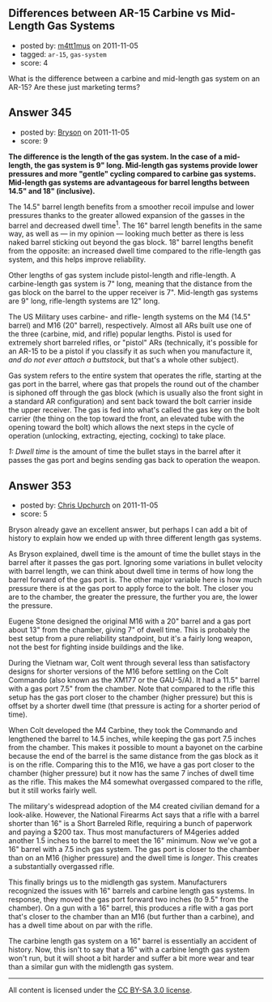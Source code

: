 ## Differences between AR-15 Carbine vs Mid-Length Gas Systems

- posted by: [m4tt1mus](https://stackexchange.com/users/-1/100-m4tt1mus) on 2011-11-05
- tagged: `ar-15`, `gas-system`
- score: 4

What is the difference between a carbine and mid-length gas system on an AR-15? Are these just marketing terms?


## Answer 345

- posted by: [Bryson](https://stackexchange.com/users/-1/32-bryson) on 2011-11-05
- score: 9

<strong>The difference is the length of the gas system. In the case of a mid-length, the gas system is 9" long. Mid-length gas systems provide lower pressures and more "gentle" cycling compared to carbine gas systems. Mid-length gas systems are advantageous for barrel lengths between 14.5" and 18" (inclusive).</strong>

The 14.5" barrel length benefits from a smoother recoil impulse and lower pressures thanks to the greater allowed expansion of the gasses in the barrel and decreased dwell time<sup>1</sup>. The 16" barrel length benefits in the same way, as well as — in my opinion — looking much better as there is less naked barrel sticking out beyond the gas block. 18" barrel lengths benefit from the opposite: an increased dwell time compared to the rifle-length gas system, and this helps improve reliability.

Other lengths of gas system include pistol-length and rifle-length. A carbine-length gas system is 7" long, meaning that the distance from the gas block on the barrel to the upper receiver is 7". Mid-length gas systems are 9" long, rifle-length systems are 12" long.

The US Military uses carbine- and rifle- length systems on the M4 (14.5" barrel) and M16 (20" barrel), respectively. Almost all ARs built use one of the three (carbine, mid, and rifle) popular lengths. Pistol is used for extremely short barreled rifles, or "pistol" ARs (technically, it's possible for an AR-15 to be a pistol if you classify it as such when you manufacture it, <em>and do not ever attach a buttstock</em>, but that's a whole other subject).

Gas system refers to the entire system that operates the rifle, starting at the gas port in the barrel, where gas that propels the round out of the chamber is siphoned off through the gas block (which is usually also the front sight in a standard AR configuration) and sent back toward the bolt carrier inside the upper receiver. The gas is fed into what's called the gas key on the bolt carrier (the thing on the top toward the front, an elevated tube with the opening toward the bolt) which allows the next steps in the cycle of operation (unlocking, extracting, ejecting, cocking) to take place.

<em>1: Dwell time</em> is the amount of time the bullet stays in the barrel after it passes the gas port and begins sending gas back to operation the weapon.


## Answer 353

- posted by: [Chris Upchurch](https://stackexchange.com/users/-1/79-chris-upchurch) on 2011-11-05
- score: 5

Bryson already gave an excellent answer, but perhaps I can add a bit of history to explain how we ended up with three different length gas systems.  

As Bryson explained, dwell time is the amount of time the bullet stays in the barrel after it passes the gas port.  Ignoring some variations in bullet velocity with barrel length, we can think about dwell time in terms of how long the barrel forward of the gas port is.  The other major variable here is how much pressure there is at the gas port to apply force to the bolt.  The closer you are to the chamber, the greater the pressure, the further you are, the lower the pressure.

Eugene Stone designed the original M16 with a 20" barrel and a gas port about 13" from the chamber, giving 7" of dwell time.  This is probably the best setup from a pure reliability standpoint, but it's a fairly long weapon, not the best for fighting inside buildings and the like.  

During the Vietnam war, Colt went through several less than satisfactory designs for shorter versions of the M16 before settling on the Colt Commando (also known as the XM177 or the GAU-5/A).  It had a 11.5" barrel with a gas port 7.5" from the chamber.  Note that compared to the rifle this setup has the gas port closer to the chamber (higher pressure) but this is offset by a shorter dwell time (that pressure is acting for a shorter period of time).  

When Colt developed the M4 Carbine, they took the Commando and lengthened the barrel to 14.5 inches, while keeping the gas port 7.5 inches from the chamber.  This makes it possible to mount a bayonet on the carbine because the end of the barrel is the same distance from the gas block as it is on the rifle.  Comparing this to the M16, we have a gas port closer to the chamber (higher pressure) but it now has the same 7 inches of dwell time as the rifle.  This makes the M4 somewhat overgassed compared to the rifle, but it still works fairly well.

The military's widespread adoption of the M4 created civilian demand for a look-alike.  However, the National Firearms Act says that a rifle with a barrel shorter than 16" is a Short Barreled Rifle, requiring a bunch of paperwork and paying a $200 tax.  Thus most manufacturers of M4geries added another 1.5 inches to the barrel to meet the 16" minimum.  Now we've got a 16" barrel with a 7.5 inch gas system.  The gas port is closer to the chamber than on an M16 (higher pressure) and the dwell time is *longer*.  This creates a substantially overgassed rifle.  

This finally brings us to the midlength gas system.  Manufacturers recognized the issues with 16" barrels and carbine length gas systems.  In response, they moved the gas port forward two inches (to 9.5" from the chamber).  On a gun with a 16" barrel, this produces a rifle with a gas port that's closer to the chamber than an M16 (but further than a carbine), and has a dwell time about on par with the rifle.

The carbine length gas system on a 16" barrel is essentially an accident of history.  Now, this isn't to say that a 16" with a carbine length gas system won't run, but it will shoot a bit harder and suffer a bit more wear and tear than a similar gun with the midlength gas system.



---

All content is licensed under the [CC BY-SA 3.0 license](https://creativecommons.org/licenses/by-sa/3.0/).

